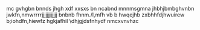 mc
gvhgbn 
bnnds
jhgh
xdf
xxsxs
 bn
ncabnd
mnnmsgmna 
jhbhjbmbghvnbn jwkfn,nmwrrrrjjjjjjjjjjjj
bnbnb
fhnm./l,mfh
vb b
hwqejhb zxbhhfdjhwuirew
b;iohdfn,hiewfz
hgkjafhil
\dhjgjdsfnhydf
nmcxvnvhzc
